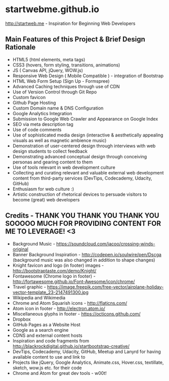 # startwebme.github.io
http://startweb.me - Inspiration for Beginning Web Developers



## Main Features of this Project & Brief Design Rationale
* HTML5 (html elements, meta tags)
* CSS3 (hovers, form styling, transitions, animations)
* JS ( Canvas API, jQuery, WOW.js)
* Responsive Web Design ( Mobile Compatible ) - integration of Bootstrap
* HTML Web Form Setup (Sign Up - Formspree)
* Advanced Caching techniques through use of CDN
* Use of Version Control through Git Repo
* Custom favicon
* Github Page Hosting
* Custom Domain name & DNS Configuration
* Google Analytics Integration
* Submission to Google Web Crawler and Appearance on Google Index
* SEO via meta description tag
* Use of code comments
* Use of sophisticated media design (interactive & aesthetically appealing visuals as well as magnetic ambience music)
* Demonstration of user-centered design through interviews with web design students to collect feedback
* Demonstrating advanced conceptual design through conceiving personas and gearing content to them
* Use of tools relevant in web development culture
* Collecting and curating relevant and valuable external web development content from third-party services (DevTips, Codecademy, Udacity, GitHub)
* Enthusiasm for web culture :)
* Artistic construction of rhetorical devices to persuade visitors to become (great) web developers



## Credits - THANK YOU THANK YOU THANK YOU SOOOOO MUCH FOR PROVIDING CONTENT FOR ME TO LEVERAGE! <3
* Background Music - https://soundcloud.com/jacoo/crossing-winds-original
* Banner Background Inspiration - http://codepen.io/soulwire/pen/Dscga (background music was also changed in addition to shape changes)
* Knight favicon and logo (in footer) images - http://bootstraptaste.com/demo/Knight/
* Fontawesome (Chrome logo in footer) - http://fortawesome.github.io/Font-Awesome/icon/chrome/
* Travel graphic - https://image.freepik.com/free-vector/airplane-holiday-vector-template_23-2147491300.jpg
* Wikipedia and Wikimedia
* Chrome and Atom Squarish icons - http://flaticns.com/
* Atom icon in footer - http://electron.atom.io/
* Miscellaneous glyphs in footer - https://octicons.github.com/
* Dropbox
* GitHub Pages as a Website Host
* Google as a search engine
* CDNS and external content hosts
* Inspiration and code fragments from http://blackrockdigital.github.io/startbootstrap-creative/
* DevTips, Codecademy, Udacity, GitHub, Meetup and Lanyrd for having available content to use and link to
* Projects like jQuery, Google Analytics, Animate.css, Hover.css, textillate, sketch, wow.js etc. for their code
* Chrome and Atom for great dev tools - w00t!
